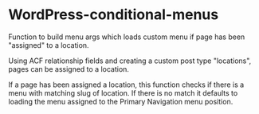 # WordPress-conditional-menus

Function to build menu args which loads custom menu if page has been "assigned" to a location.

Using ACF relationship fields and creating a custom post type "locations", pages can be assigned to a location.

If a page has been assigned a location, this function checks if there is a menu with matching slug of location. If there is no match it defaults to loading the menu assigned to the Primary Navigation menu position.

